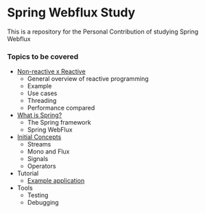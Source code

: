 # Spring Webflux Study
This is a repository for the Personal Contribution of studying Spring Webflux

### Topics to be covered
* [Non-reactive x Reactive](reactive-programming.md)
   - General overview of reactive programming
   - Example
   - Use cases
   - Threading
   - Performance compared
* [What is Spring?](what-is-spring.md)
   - The Spring framework
   - Spring WebFlux
* [Initial Concepts](initial-concepts.md)
  - Streams
  - Mono and Flux
  - Signals
  - Operators
* Tutorial
  - [Example application](https://github.com/eduardoarndt/spring-webflux-example)
* Tools
  - Testing
  - Debugging
